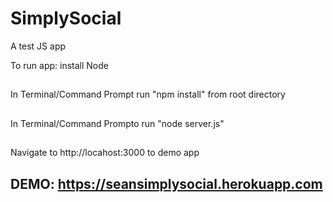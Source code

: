 # SimplySocial
A test JS app

To run app:
install Node
##
In Terminal/Command Prompt run "npm install" from root directory
##
In Terminal/Command Prompto run "node server.js"
##
Navigate to http://locahost:3000 to demo app
## DEMO: https://seansimplysocial.herokuapp.com
